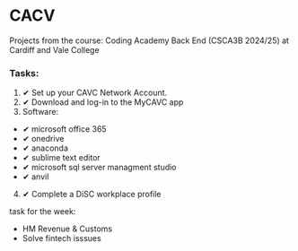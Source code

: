 # CACV
Projects from the course: Coding Academy Back End (CSCA3B 2024/25) at Cardiff and Vale College

### Tasks:
1. ✔ Set up your CAVC Network Account. 
2. ✔ Download and log-in to the MyCAVC app
3. Software:
  * ✔ microsoft office 365
  * ✔ onedrive
  * ✔ anaconda
  * ✔ sublime text editor
  * ✔ microsoft sql server managment studio
  * ✔ anvil
4. ✔ Complete a DiSC workplace profile

task for the week:
* HM Revenue & Customs
* Solve fintech isssues








